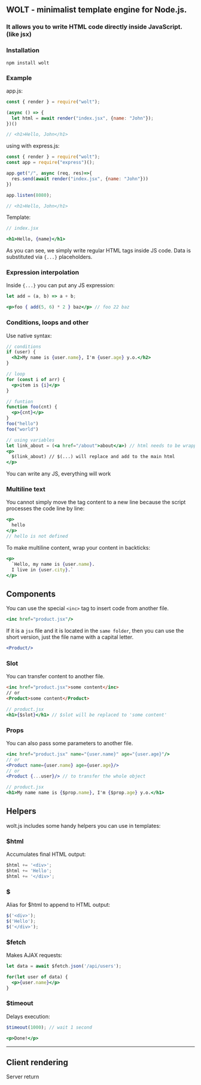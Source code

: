 ## WOLT - minimalist template engine for Node.js.   
### It allows you to write HTML code directly inside JavaScript. (like jsx)

### Installation

```shell
npm install wolt
```

### Example 
app.js:

```jsx
const { render } = require("wolt");

(async () => {
  let html = await render("index.jsx", {name: "John"});
})()

// <h1>Hello, John</h1> 
```

using with express.js:
```jsx
const { render } = require("wolt");
const app = require("express")();

app.get("/", async (req, res)=>{
  res.send(await render("index.jsx", {name: "John"}))
})

app.listen(8080);

// <h1>Hello, John</h1> 
```
Template:

```jsx
// index.jsx

<h1>Hello, {name}</h1>
```
As you can see, we simply write regular HTML tags inside JS code. Data is substituted via `{...}` placeholders.

### Expression interpolation

Inside `{...}` you can put any JS expression:

```jsx
let add = (a, b) => a + b;

<p>foo { add(5, 6) * 2 } baz</p> // foo 22 baz
```

### Conditions, loops and other

Use native syntax:

```jsx
// conditions
if (user) {
  <h2>My name is {user.name}, I'm {user.age} y.o.</h2>
}

// loop
for (const i of arr) {
  <p>item is {i}</p>
}

// funtion
function foo(cnt) {
  <p>{cnt}</p>
}
foo("hello")
foo("world")

// using variables
let link_about = (<a href="/about">about</a>) // html needs to be wrapped in (...) to convert to string only
<p>
  $(link_about) // $(...) will replace and add to the main html 
</p>

```
You can write any JS, everything will work

### Multiline text

You cannot simply move the tag content to a new line because the script processes the code line by line:
```jsx
<p>
  hello 
</p>
// hello is not defined
```
To make multiline content, wrap your content in backticks:
```jsx
<p>
  `Hello, my name is {user.name}.
  I live in {user.city}.` 
</p>
```

## Components

You can use the special `<inc>` tag to insert code from another file.

```jsx
<inc href="product.jsx"/>
```

If it is a `jsx` file and it is located in the `same folder`, then you can use the short version, just the file name with a capital letter.

```jsx
<Product/>
```

### Slot

You can transfer content to another file.

```html
<inc href="product.jsx">some content</inc>
// or
<Product>some content</Product>
```

```jsx 
// product.jsx
<h1>{$slot}</h1> // $slot will be replaced to 'some content'
```

### Props

You can also pass some parameters to another file.

```jsx
<inc href="product.jsx" name="{user.name}" age="{user.age}"/>
// or
<Product name={user.name} age={user.age}/>
// or
<Product {...user}/> // to transfer the whole object
```

```jsx 
// product.jsx
<h1>My name name is {$prop.name}, I'm {$prop.age} y.o.</h1>
```

## Helpers

wolt.js includes some handy helpers you can use in templates:

### $html 

Accumulates final HTML output:

```jsx
$html += '<div>';
$html += 'Hello';
$html += '</div>';
```

### $

Alias for $html to append to HTML output:

```jsx
$('<div>');
$('Hello'); 
$('</div>');
```

### $fetch

Makes AJAX requests:

```jsx
let data = await $fetch.json('/api/users');

for(let user of data) {
  <p>{user.name}</p>
}
``` 

### $timeout

Delays execution:

```jsx
$timeout(1000); // wait 1 second

<p>Done!</p>
```
***
## Client rendering
Server return <script> that render in browser
```jsx
await render(file, data, { mode: "client" });
```
***
## License
WoltJs is released under the MIT License.
